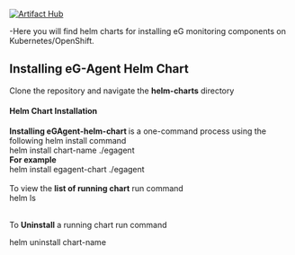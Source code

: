 

[![Artifact Hub](https://img.shields.io/endpoint?url=https://artifacthub.io/badge/repository/eginnovations)](https://artifacthub.io/packages/search?repo=eginnovations)<br>

-Here you will find helm charts for installing eG monitoring components on Kubernetes/OpenShift.

<h2> Installing eG-Agent Helm Chart</h2>

Clone the repository and navigate the <b>helm-charts</b> directory
<h4> Helm Chart Installation</h4>
<b>Installing eGAgent-helm-chart </b>is a one-command process using the following helm install command<br>
helm install chart-name ./egagent<br>
<b>For example </b><br>
helm install egagent-chart ./egagent<br><br>
  To view the <b>list of running chart</b> run command<br>
helm ls<br><br>
  <p>To <b>Uninstall</b> a running chart run command</p>
helm uninstall chart-name
